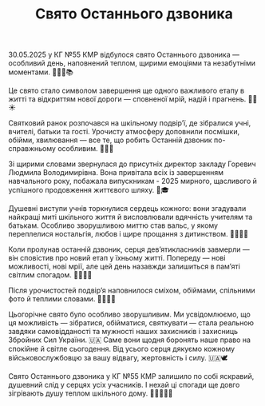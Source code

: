 ﻿---
title: Свято Останнього дзвоника
---

30.05.2025 у КГ №55 КМР відбулося свято Останнього дзвоника — особливий день, наповнений теплом, щирими емоціями та незабутніми моментами. 🎈🎉🎊📚

Це свято стало символом завершення ще одного важливого етапу в житті та відкриттям нової дороги — сповненої мрій, надій і прагнень. 🎈🎊☀️

Святковий ранок розпочався на шкільному подвір’ї, де зібралися учні, вчителі, батьки та гості. Урочисту атмосферу доповнили посмішки, обійми, хвилювання — все те, що робить Останній дзвоник по-справжньому особливим. 🎈🎉🔔

Зі щирими словами звернулася до присутніх директор закладу Горевич Людмила Володимирівна. Вона привітала всіх із завершенням навчального року, побажала випускникам - 2025 мирного, щасливого й успішного продовження життєвого шляху. 💖🎓

Душевні виступи учнів торкнулися сердець кожного: вони згадували найкращі миті шкільного життя й висловлювали вдячність учителям та батькам. Особливо зворушливою миттю став вальс, у якому переплелися ностальгія, любов і щире прощання з дитинством. 🎈🎉💃🕺

Коли пролунав останній дзвоник, серця дев’ятикласників завмерли — він сповістив про новий етап у їхньому житті. Попереду — нові можливості, нові мрії, але цей день назавжди залишиться в пам’яті світлим спогадом. 🎈🎊🎉🔔

Після урочистостей подвір’я наповнилося сміхом, обіймами, спільними фото й теплими словами. 🎈🎉📸💬

Цьогорічне свято було особливо зворушливим. Ми усвідомлюємо, що ця можливість — зібратися, обійматися, святкувати — стала реальною завдяки самовідданості та мужності наших захисників і захисниць Збройних Сил України. 🇺🇦 Саме вони щодня боронять наше право на спокійне й світле сьогодення. Від усього серця дякуємо кожному військовослужбовцю за вашу відвагу, жертовність і силу. 🇺🇦🕊️

Свято Останнього дзвоника у КГ №55 КМР залишило по собі яскравий, душевний слід у серцях усіх учасників. І нехай ці спогади ще довго зігрівають душу теплом шкільного дому. 🎈🎊🎉🏫💖

<slideshow />